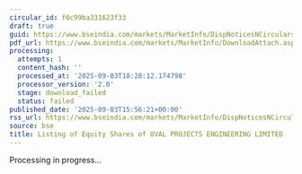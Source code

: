 ```yaml
---
circular_id: f0c99ba331623f33
draft: true
guid: https://www.bseindia.com/markets/MarketInfo/DispNoticesNCirculars.aspx?Noticeid={B9759405-15BB-4EAA-B00E-72A1C472BE6D}&noticeno=20250903-50&dt=09/03/2025&icount=50&totcount=53&flag=0
pdf_url: https://www.bseindia.com/markets/MarketInfo/DownloadAttach.aspx?id=20250903-50&attachedId=fc52d255-623d-4102-bc72-61d36b83c671
processing:
  attempts: 1
  content_hash: ''
  processed_at: '2025-09-03T18:28:12.174798'
  processor_version: '2.0'
  stage: download_failed
  status: failed
published_date: '2025-09-03T15:56:21+00:00'
rss_url: https://www.bseindia.com/markets/MarketInfo/DispNoticesNCirculars.aspx?Noticeid={B9759405-15BB-4EAA-B00E-72A1C472BE6D}&noticeno=20250903-50&dt=09/03/2025&icount=50&totcount=53&flag=0
source: bse
title: Listing of Equity Shares of OVAL PROJECTS ENGINEERING LIMITED
---
```


Processing in progress...